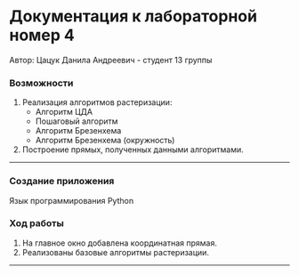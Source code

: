 # Документация к лабораторной номер 4 #

Автор: Цацук Данила Андреевич - студент 13 группы

### Возможности ###
1. Реализация алгоритмов растеризации: 
   - Алгоритм ЦДА
   - Пошаговый алгоритм
   - Алгоритм Брезенхема
   - Алгоритм Брезенхема (окружность)
2. Построение прямых, полученных данными алгоритмами.

***
### Создание приложения ###
Язык программирования Python

### Ход работы ###

1.	На главное окно добавлена координатная прямая.
2.	Реализованы базовые алгоритмы растеризации.

***
